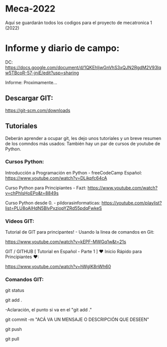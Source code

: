 # Meca-2022
Aquí se guardarán todos los codigos para el proyecto de mecatronica 1 (2022)

# Informe y diario de campo:
DC: https://docs.google.com/document/d/1QKEhIjwGnVhS3xQJN2RgdM2V93Iqw5TBcoR-57-jniE/edit?usp=sharing

Informe: Proximamente...

## Descargar GIT:
https://git-scm.com/downloads

## Tutoriales
Deberán aprender a ocupar git, les dejo unos tutoriales y un breve resumen de los comndos más usados:
También hay un par de cursos de youtube de Python.

### Cursos Python:
Introducción a Programación en Python - freeCodeCamp Español:
https://www.youtube.com/watch?v=DLikpfc64cA

Curso Python para Principiantes - Fazt:
https://www.youtube.com/watch?v=chPhlsHoEPo&t=8849s

Curso Python desde 0. - pildorasinformaticas:
https://youtube.com/playlist?list=PLU8oAlHdN5BlvPxziopYZRd55pdqFwkeS

### Videos GIT:
Tutorial de GIT para principantes! - Usando la linea de comandos en Git:

https://www.youtube.com/watch?v=kEPF-MWGq1w&t=21s

GIT / GITHUB [ Tutorial en Español - Parte 1 ] ♥ Inicio Rápido para Principiantes ♥:

https://www.youtube.com/watch?v=hWglK8nWh60

### Comandos GIT:
git status

git add .

-Aclaración, el punto si va en el "git add ."

git commit -m "ACÁ VA UN MENSAJE O DESCRIPCIÓN QUE DESEEN"

git push

git pull
